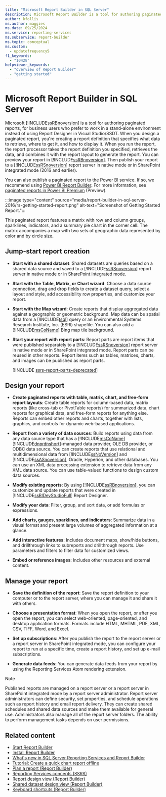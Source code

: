 ```yaml
---
title: "Microsoft Report Builder in SQL Server"
description: Microsoft Report Builder is a tool for authoring paginated reports for SQL Server Reporting Services and Power BI Report Server. To create a report, you specify data to retrieve, where to get it, and how to display it.
author: kfollis
ms.author: maggies
ms.date: 09/25/2024
ms.service: reporting-services
ms.subservice: report-builder
ms.topic: conceptual
ms.custom:
  - updatefrequency5
f1_keywords:
  - "10428"
helpviewer_keywords:
  - "overview of Report Builder"
  - "getting started"
---
```

# Microsoft Report Builder in SQL Server

Microsoft [!INCLUDE[ssRBnoversion](../../includes/ssrbnoversion.md)] is a tool for authoring paginated reports, for business users who prefer to work in a stand-alone environment instead of using Report Designer in Visual Studio/SSDT. When you design a paginated report, you're creating a report definition that specifies what data to retrieve, where to get it, and how to display it. When you run the report, the report processor takes the report definition you specified, retrieves the data, and combines it with the report layout to generate the report. You can preview your report in [!INCLUDE[ssRBnoversion](../../includes/ssrbnoversion.md)]. Then publish your report to a [!INCLUDE[ssRSnoversion](../../includes/ssrsnoversion-md.md)] report server in native mode or in SharePoint integrated mode (2016 and earlier).

You can also publish a paginated report to the Power BI service. If so, we recommend using [Power BI Report Builder](/power-bi/paginated-reports/report-builder-power-bi). For more information, see [paginated reports in Power BI Premium](/power-bi/paginated-reports-report-builder-power-bi) (Preview).

:::image type="content" source="media/report-builder-in-sql-server-2016/rs-getting-started-report.png" alt-text="Screenshot of Getting Started Report.":::

This paginated report features a matrix with row and column groups, sparklines, indicators, and a summary pie chart in the corner cell. The matrix accompanies a map with two sets of geographic data represented by color and by circle size.

## <a id="JumpStartReptCreation"></a> Jump-start report creation

- **Start with a shared dataset**: Shared datasets are queries based on a shared data source and saved to a [!INCLUDE[ssRSnoversion](../../includes/ssrsnoversion-md.md)] report server in native mode or in SharePoint integrated mode.

- **Start with the Table, Matrix, or Chart wizard**: Choose a data source connection, drag and drop fields to create a dataset query, select a layout and style, add accessibility row properties, and customize your report.

- **Start with the Map wizard**: Create reports that display aggregated data against a geographic or geometric background. Map data can be spatial data from a [!INCLUDE[tsql](../../includes/tsql-md.md)] query or an Environmental Systems Research Institute, Inc. (ESRI) shapefile. You can also add a [!INCLUDE[msCoName](../../includes/msconame-md.md)] Bing map tile background.

- **Start your report with report parts**: Report parts are report items that were published separately to a [!INCLUDE[ssRSnoversion](../../includes/ssrsnoversion-md.md)] report server in native mode or  in SharePoint integrated mode. Report parts can be reused in other reports. Report items such as tables, matrices, charts, and images can be published as report parts.

    [!INCLUDE [ssrs-report-parts-deprecated](../../includes/ssrs-report-parts-deprecated.md)]

## <a id="DesignRept"></a> Design your report

- **Create paginated reports with table, matrix, chart, and free-form report layouts**: Create table reports for column-based data, matrix reports (like cross-tab or PivotTable reports) for summarized data, chart reports for graphical data, and free-form reports for anything else. Reports can embed other reports and charts, together with lists, graphics, and controls for dynamic web-based applications.

- **Report from a variety of data sources**: Build reports using data from any data source type that has a [!INCLUDE[msCoName](../../includes/msconame-md.md)] [!INCLUDE[dnprdnshort](../../includes/dnprdnshort-md.md)]-managed data provider, OLE DB provider, or ODBC data source. You can create reports that use relational and multidimensional data from [!INCLUDE[ssNoVersion](../../includes/ssnoversion-md.md)] and [!INCLUDE[ssASnoversion](../../includes/ssasnoversion-md.md)], Oracle, Hyperion, and other databases. You can use an XML data processing extension to retrieve data from any XML data source. You can use table-valued functions to design custom data sources.

- **Modify existing reports**: By using [!INCLUDE[ssRBnoversion](../../includes/ssrbnoversion.md)], you can customize and update reports that were created in [!INCLUDE[ssBIDevStudioFull](../../includes/ssbidevstudiofull-md.md)] Report Designer.

- **Modify your data**: Filter, group, and sort data, or add formulas or expressions.

- **Add charts, gauges, sparklines, and indicators**: Summarize data in a visual format and present large volumes of aggregated information at a glance.

- **Add interactive features**: Includes document maps, show/hide buttons, and drillthrough links to subreports and drillthrough reports. Use parameters and filters to filter data for customized views.

- **Embed or reference images**: Includes other resources and external content.

## <a id="ManageRpt"></a> Manage your report

- **Save the definition of the report**: Save the report definition to your computer or to the report server, where you can manage it and share it with others.

- **Choose a presentation format**: When you open the report, or after you open the report, you can select web-oriented, page-oriented, and desktop application formats. Formats include HTML, MHTML, PDF, XML, CSV, TIFF, Word, and Excel.

- **Set up subscriptions**: After you publish the report to the report server or a report server in SharePoint integrated mode, you can configure your report to run at a specific time, create a report history, and set up e-mail subscriptions.

- **Generate data feeds**: You can generate data feeds from your report by using the Reporting Services Atom rendering extension.

> [!NOTE]  
> Published reports are managed on a report server or a report server in SharePoint integrated mode by a report server administrator. Report server administrators can define security, set properties, and schedule operations such as report history and email report delivery. They can create shared schedules and shared data sources and make them available for general use. Administrators also manage all of the report server folders. The ability to perform management tasks depends on user permissions.

## Related content

- [Start Report Builder](../../reporting-services/report-builder/start-report-builder.md)
- [Install Report Builder](../../reporting-services/install-windows/install-report-builder.md)
- [What's new in SQL Server Reporting Services and Report Builder](~/reporting-services/what-s-new-in-sql-server-reporting-services-ssrs.md)
- [Tutorial: Create a quick chart report offline](../../reporting-services/report-builder/tutorial-create-a-quick-chart-report-offline-report-builder.md)
- [Plan a report (Report Builder)](../../reporting-services/report-design/planning-a-report-report-builder.md)
- [Reporting Services concepts (SSRS)](../reporting-services-concepts-ssrs.md)
- [Report design view (Report Builder)](../../reporting-services/report-builder/report-design-view-report-builder.md)
- [Shared dataset design view (Report Builder)](../../reporting-services/report-builder/shared-dataset-design-view-report-builder.md)
- [Keyboard shortcuts (Report Builder)](../../reporting-services/report-builder/keyboard-shortcuts-report-builder.md)
